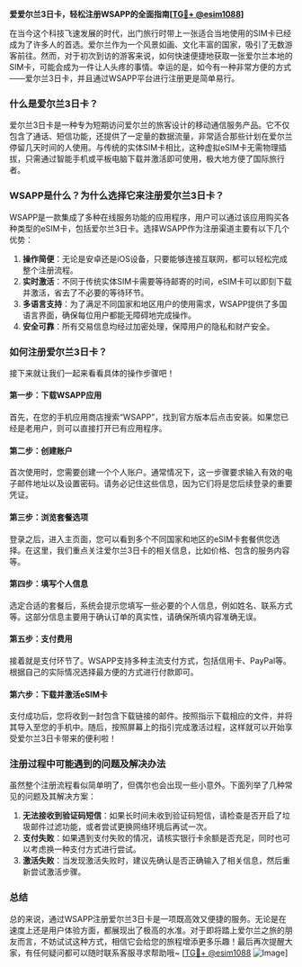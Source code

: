 **爱爱尔兰3日卡，轻松注册WSAPP的全面指南[[TG💪+ @esim1088](https://t.me/s/esim1088)]**

在当今这个科技飞速发展的时代，出门旅行时带上一张适合当地使用的SIM卡已经成为了许多人的首选。爱尔兰作为一个风景如画、文化丰富的国家，吸引了无数游客前往。然而，对于初次到访的游客来说，如何快速便捷地获取一张爱尔兰本地的SIM卡，可能会成为一件让人头疼的事情。幸运的是，如今有一种非常方便的方式——爱尔兰3日卡，并且通过WSAPP平台进行注册更是简单易行。

### 什么是爱尔兰3日卡？

爱尔兰3日卡是一种专为短期访问爱尔兰的旅客设计的移动通信服务产品。它不仅包含了通话、短信功能，还提供了一定量的数据流量，非常适合那些计划在爱尔兰停留几天时间的人使用。与传统的实体SIM卡相比，这种虚拟eSIM卡无需物理插拔，只需通过智能手机或平板电脑下载并激活即可使用，极大地方便了国际旅行者。

### WSAPP是什么？为什么选择它来注册爱尔兰3日卡？

WSAPP是一款集成了多种在线服务功能的应用程序，用户可以通过该应用购买各种类型的eSIM卡，包括爱尔兰3日卡。选择WSAPP作为注册渠道主要有以下几个优势：

1. **操作简便**：无论是安卓还是iOS设备，只要能够连接互联网，都可以轻松完成整个注册流程。
2. **实时激活**：不同于传统实体SIM卡需要等待邮寄的时间，eSIM卡可以即刻下载并激活，省去了不必要的等待环节。
3. **多语言支持**：为了满足不同国家和地区用户的使用需求，WSAPP提供了多国语言界面，确保每位用户都能无障碍地完成操作。
4. **安全可靠**：所有交易信息均经过加密处理，保障用户的隐私和财产安全。

### 如何注册爱尔兰3日卡？

接下来就让我们一起来看看具体的操作步骤吧！

#### 第一步：下载WSAPP应用
首先，在您的手机应用商店搜索“WSAPP”，找到官方版本后点击安装。如果您已经是老用户，则可以直接打开已有应用程序。

#### 第二步：创建账户
首次使用时，您需要创建一个个人账户。通常情况下，这一步骤要求输入有效的电子邮件地址以及设置密码。请务必记住这些信息，因为它们将是您后续登录的重要凭证。

#### 第三步：浏览套餐选项
登录之后，进入主页面，您可以看到多个不同国家和地区的eSIM卡套餐供您选择。在这里，我们重点关注爱尔兰3日卡的相关信息，比如价格、包含的服务内容等。

#### 第四步：填写个人信息
选定合适的套餐后，系统会提示您填写一些必要的个人信息，例如姓名、联系方式等。这部分信息主要用于确认订单的真实性，请确保所填内容准确无误。

#### 第五步：支付费用
接着就是支付环节了。WSAPP支持多种主流支付方式，包括信用卡、PayPal等。根据自己的实际情况选择最方便的方式进行付款即可。

#### 第六步：下载并激活eSIM卡
支付成功后，您将收到一封包含下载链接的邮件。按照指示下载相应的文件，并将其导入至您的手机中。随后，按照屏幕上的指引完成激活过程，这样就可以开始享受爱尔兰3日卡带来的便利啦！

### 注册过程中可能遇到的问题及解决办法

虽然整个注册流程看似简单明了，但偶尔也会出现一些小意外。下面列举了几种常见的问题及其解决方案：

1. **无法接收到验证码短信**：如果长时间未收到验证码短信，请检查是否开启了垃圾邮件过滤功能，或者尝试更换网络环境后再试一次。
2. **支付失败**：如果遇到支付失败的情况，请核实银行卡余额是否充足，同时也可以考虑换一种支付方式进行尝试。
3. **激活失败**：当发现激活失败时，建议先确认是否正确输入了相关信息，然后重新尝试激活步骤。

### 总结

总的来说，通过WSAPP注册爱尔兰3日卡是一项既高效又便捷的服务。无论是在速度上还是用户体验方面，都展现出了极高的水准。对于即将踏上爱尔兰之旅的朋友而言，不妨试试这种方式，相信它会给您的旅程增添更多乐趣！最后再次提醒大家，有任何疑问都可以随时联系客服寻求帮助哦~ [[TG💪+ @esim1088](https://t.me/s/esim1088) ![Image](https://i.postimg.cc/4NQfJmqS/Snipaste-2025-05-13-00-14-12.png)]